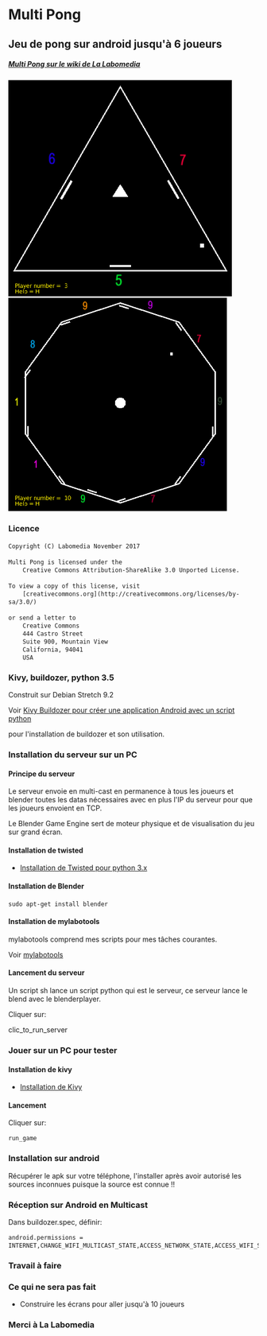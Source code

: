 # Multi Pong

## Jeu de pong sur android jusqu'à 6 joueurs


##### [Multi Pong sur le wiki de La Labomedia](https://wiki.labomedia.org/index.php/Kivy_Multi_Pong)

![3 joueurs](/images/Mpff_02.png)
![10joueurs](/images/10players.png)

### Licence

~~~text
Copyright (C) Labomedia November 2017

Multi Pong is licensed under the
    Creative Commons Attribution-ShareAlike 3.0 Unported License.

To view a copy of this license, visit
    [creativecommons.org](http://creativecommons.org/licenses/by-sa/3.0/)

or send a letter to
    Creative Commons
    444 Castro Street
    Suite 900, Mountain View
    California, 94041
    USA
~~~

### Kivy, buildozer, python 3.5

Construit sur Debian Stretch 9.2

Voir [Kivy Buildozer pour créer une application Android avec un script python](https://wiki.labomedia.org/index.php/Kivy_Buildozer_pour_cr%C3%A9er_une_application_Android_avec_un_script_python)

pour l'installation de buildozer et son utilisation.

### Installation du serveur sur un PC

#### Principe du serveur

Le serveur envoie en multi-cast en permanence à tous les joueurs et blender toutes les datas nécessaires avec en plus l'IP du serveur pour que les joueurs envoient en TCP.

Le Blender Game Engine sert de moteur physique et de visualisation du jeu sur grand écran.

#### Installation de twisted

* [Installation de Twisted pour python 3.x](https://wiki.labomedia.org/index.php/Installation_de_Twisted_pour_python_3.x)

#### Installation de Blender

~~~text
sudo apt-get install blender
~~~

#### Installation de mylabotools

mylabotools comprend mes scripts pour mes tâches courantes.

Voir  [mylabotools](https://github.com/sergeLabo/mylabotools)

#### Lancement du serveur
Un script sh lance un script python qui est le serveur,
ce serveur lance le blend avec le blenderplayer.

Cliquer sur:

 clic_to_run_server

### Jouer sur un PC pour tester

#### Installation de kivy

* [Installation de Kivy](https://wiki.labomedia.org/index.php/2_Kivy:_Installation)

#### Lancement
Cliquer sur:

~~~text
run_game
~~~

### Installation sur android
Récupérer le apk sur votre téléphone, l'installer après avoir autorisé les sources inconnues puisque la source est connue !!

### Réception sur Android en Multicast

Dans buildozer.spec, définir:

~~~text
android.permissions = INTERNET,CHANGE_WIFI_MULTICAST_STATE,ACCESS_NETWORK_STATE,ACCESS_WIFI_STATE
~~~

### Travail à faire

### Ce qui ne sera pas fait

* Construire les écrans pour aller jusqu'à 10 joueurs

### Merci à La Labomedia
